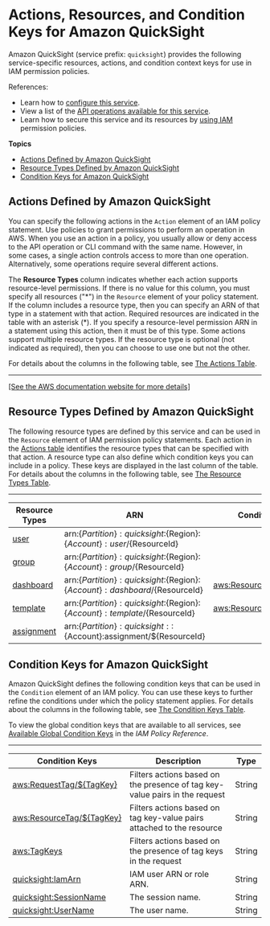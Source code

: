 # Actions, Resources, and Condition Keys for Amazon QuickSight<a name="list_amazonquicksight"></a>

Amazon QuickSight \(service prefix: `quicksight`\) provides the following service\-specific resources, actions, and condition context keys for use in IAM permission policies\.

References:
+ Learn how to [configure this service](https://docs.aws.amazon.com/quicksight/latest/user/welcome.html)\.
+ View a list of the [API operations available for this service](https://docs.aws.amazon.com/quicksight/latest/APIReference/)\.
+ Learn how to secure this service and its resources by [using IAM](https://docs.aws.amazon.com/quicksight/latest/user/working-with-iam.html) permission policies\.

**Topics**
+ [Actions Defined by Amazon QuickSight](#amazonquicksight-actions-as-permissions)
+ [Resource Types Defined by Amazon QuickSight](#amazonquicksight-resources-for-iam-policies)
+ [Condition Keys for Amazon QuickSight](#amazonquicksight-policy-keys)

## Actions Defined by Amazon QuickSight<a name="amazonquicksight-actions-as-permissions"></a>

You can specify the following actions in the `Action` element of an IAM policy statement\. Use policies to grant permissions to perform an operation in AWS\. When you use an action in a policy, you usually allow or deny access to the API operation or CLI command with the same name\. However, in some cases, a single action controls access to more than one operation\. Alternatively, some operations require several different actions\.

The **Resource Types** column indicates whether each action supports resource\-level permissions\. If there is no value for this column, you must specify all resources \("\*"\) in the `Resource` element of your policy statement\. If the column includes a resource type, then you can specify an ARN of that type in a statement with that action\. Required resources are indicated in the table with an asterisk \(\*\)\. If you specify a resource\-level permission ARN in a statement using this action, then it must be of this type\. Some actions support multiple resource types\. If the resource type is optional \(not indicated as required\), then you can choose to use one but not the other\.

For details about the columns in the following table, see [The Actions Table](reference_policies_actions-resources-contextkeys.md#actions_table)\.


****  
[\[See the AWS documentation website for more details\]](http://docs.aws.amazon.com/IAM/latest/UserGuide/list_amazonquicksight.html)

## Resource Types Defined by Amazon QuickSight<a name="amazonquicksight-resources-for-iam-policies"></a>

The following resource types are defined by this service and can be used in the `Resource` element of IAM permission policy statements\. Each action in the [Actions table](#amazonquicksight-actions-as-permissions) identifies the resource types that can be specified with that action\. A resource type can also define which condition keys you can include in a policy\. These keys are displayed in the last column of the table\. For details about the columns in the following table, see [The Resource Types Table](reference_policies_actions-resources-contextkeys.md#resources_table)\.


****  

| Resource Types | ARN | Condition Keys | 
| --- | --- | --- | 
|   [ user ](https://docs.aws.amazon.com/quicksight/latest/APIReference/API_User.html)  |  arn:$\{Partition\}:quicksight:$\{Region\}:$\{Account\}:user/$\{ResourceId\}  |  | 
|   [ group ](https://docs.aws.amazon.com/quicksight/latest/APIReference/API_Group.html)  |  arn:$\{Partition\}:quicksight:$\{Region\}:$\{Account\}:group/$\{ResourceId\}  |  | 
|   [ dashboard ](https://docs.aws.amazon.com/quicksight/latest/APIReference/API_Dashboard.html)  |  arn:$\{Partition\}:quicksight:$\{Region\}:$\{Account\}:dashboard/$\{ResourceId\}  |   [ aws:ResourceTag/$\{TagKey\} ](#amazonquicksight-aws_ResourceTag___TagKey_)   | 
|   [ template ](https://docs.aws.amazon.com/quicksight/latest/APIReference/API_Template.html)  |  arn:$\{Partition\}:quicksight:$\{Region\}:$\{Account\}:template/$\{ResourceId\}  |   [ aws:ResourceTag/$\{TagKey\} ](#amazonquicksight-aws_ResourceTag___TagKey_)   | 
|   [ assignment ](https://docs.aws.amazon.com/quicksight/latest/APIReference/API_IAMPolicyAssignment.html)  |  arn:$\{Partition\}:quicksight::$\{Account\}:assignment/$\{ResourceId\}  |  | 

## Condition Keys for Amazon QuickSight<a name="amazonquicksight-policy-keys"></a>

Amazon QuickSight defines the following condition keys that can be used in the `Condition` element of an IAM policy\. You can use these keys to further refine the conditions under which the policy statement applies\. For details about the columns in the following table, see [The Condition Keys Table](reference_policies_actions-resources-contextkeys.md#context_keys_table)\.

To view the global condition keys that are available to all services, see [Available Global Condition Keys](reference_policies_condition-keys.html#AvailableKeys) in the *IAM Policy Reference*\.


****  

| Condition Keys | Description | Type | 
| --- | --- | --- | 
|   [ aws:RequestTag/$\{TagKey\} ](https://docs.aws.amazon.com/IAM/latest/UserGuide/reference_policies_condition-keys.html#condition-keys-requesttag)  | Filters actions based on the presence of tag key\-value pairs in the request | String | 
|   [ aws:ResourceTag/$\{TagKey\} ](https://docs.aws.amazon.com/IAM/latest/UserGuide/reference_policies_condition-keys.html#condition-keys-resourcetag)  | Filters actions based on tag key\-value pairs attached to the resource | String | 
|   [ aws:TagKeys ](https://docs.aws.amazon.com/IAM/latest/UserGuide/reference_policies_condition-keys.html#condition-keys-tagkeys)  | Filters actions based on the presence of tag keys in the request | String | 
|   [ quicksight:IamArn ](https://docs.aws.amazon.com/quicksight/latest/user/iam-actions.html)  | IAM user ARN or role ARN\. | String | 
|   [ quicksight:SessionName ](https://docs.aws.amazon.com/quicksight/latest/user/iam-actions.html)  | The session name\. | String | 
|   [ quicksight:UserName ](https://docs.aws.amazon.com/quicksight/latest/user/iam-actions.html)  | The user name\. | String | 